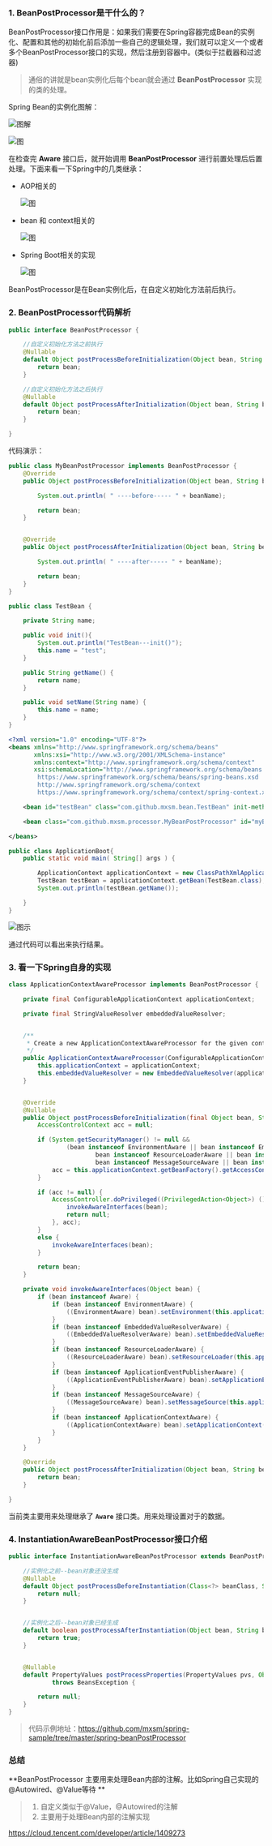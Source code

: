 ### 1. BeanPostProcessor是干什么的？

BeanPostProcessor接口作用是：如果我们需要在Spring容器完成Bean的实例化、配置和其他的初始化前后添加一些自己的逻辑处理，我们就可以定义一个或者多个BeanPostProcessor接口的实现，然后注册到容器中。(类似于拦截器和过滤器)

> 通俗的讲就是bean实例化后每个bean就会通过 **BeanPostProcessor** 实现的类的处理。

Spring Bean的实例化图解：

![图解](https://github.com/mxsm/document/blob/master/image/Spring/Springframework/SpringBean%E7%94%9F%E5%91%BD%E5%91%A8%E6%9C%9F%E4%B9%8B%E5%88%9D%E5%A7%8B%E5%8C%96.png?raw=true)

![图](https://github.com/mxsm/document/blob/master/image/Spring/Springframework/bean%E5%AE%9E%E4%BE%8B%E5%8C%96%E8%BF%87%E7%A8%8B.png?raw=true)

在检查完 **Aware** 接口后，就开始调用 **BeanPostProcessor** 进行前置处理后后置处理。下面来看一下Spring中的几类继承：

- AOP相关的

  ![图](https://github.com/mxsm/document/blob/master/image/Spring/Springframework/BeanPostProcessor-aop.png?raw=true)

- bean 和 context相关的

  ![图](https://github.com/mxsm/document/blob/master/image/Spring/Springframework/BeanPostProcessor-core.png?raw=true)

- Spring Boot相关的实现

  ![图](https://github.com/mxsm/document/blob/master/image/Spring/Springframework/BeanPostProcessor-springboot.png?raw=true)

  

BeanPostProcessor是在Bean实例化后，在自定义初始化方法前后执行。



### 2. BeanPostProcessor代码解析

```java
public interface BeanPostProcessor {

	//自定义初始化方法之前执行
	@Nullable
	default Object postProcessBeforeInitialization(Object bean, String beanName) throws BeansException {
		return bean;
	}

	//自定义初始化方法之后执行
	@Nullable
	default Object postProcessAfterInitialization(Object bean, String beanName) throws BeansException {
		return bean;
	}

}
```

代码演示：

```java
public class MyBeanPostProcessor implements BeanPostProcessor {
    @Override
    public Object postProcessBeforeInitialization(Object bean, String beanName) throws BeansException {

        System.out.println( " ----before----- " + beanName);

        return bean;
    }


    @Override
    public Object postProcessAfterInitialization(Object bean, String beanName) throws BeansException {

        System.out.println( " ----after----- " + beanName);

        return bean;
    }
}
```
```java
public class TestBean {

    private String name;

    public void init(){
        System.out.println("TestBean---init()");
        this.name = "test";
    }

    public String getName() {
        return name;
    }

    public void setName(String name) {
        this.name = name;
    }
}
```

```xml
<?xml version="1.0" encoding="UTF-8"?>
<beans xmlns="http://www.springframework.org/schema/beans"
       xmlns:xsi="http://www.w3.org/2001/XMLSchema-instance"
       xmlns:context="http://www.springframework.org/schema/context"
       xsi:schemaLocation="http://www.springframework.org/schema/beans
        https://www.springframework.org/schema/beans/spring-beans.xsd
        http://www.springframework.org/schema/context
        https://www.springframework.org/schema/context/spring-context.xsd">

    <bean id="testBean" class="com.github.mxsm.bean.TestBean" init-method="init"/>

    <bean class="com.github.mxsm.processor.MyBeanPostProcessor" id="myBeanPostProcessor"/>

</beans>
```

```java
public class ApplicationBoot{
    public static void main( String[] args ) {

        ApplicationContext applicationContext = new ClassPathXmlApplicationContext("application.xml");
        TestBean testBean = applicationContext.getBean(TestBean.class);
        System.out.println(testBean.getName());

    }
}
```



![图示](https://github.com/mxsm/document/blob/master/image/Spring/Springframework/BeanPostProcessor%E4%BB%A3%E7%A0%81%E6%BC%94%E7%A4%BA.png?raw=true)

通过代码可以看出来执行结果。

### 3. 看一下Spring自身的实现

```java
class ApplicationContextAwareProcessor implements BeanPostProcessor {

	private final ConfigurableApplicationContext applicationContext;

	private final StringValueResolver embeddedValueResolver;


	/**
	 * Create a new ApplicationContextAwareProcessor for the given context.
	 */
	public ApplicationContextAwareProcessor(ConfigurableApplicationContext applicationContext) {
		this.applicationContext = applicationContext;
		this.embeddedValueResolver = new EmbeddedValueResolver(applicationContext.getBeanFactory());
	}


	@Override
	@Nullable
	public Object postProcessBeforeInitialization(final Object bean, String beanName) throws BeansException {
		AccessControlContext acc = null;

		if (System.getSecurityManager() != null &&
				(bean instanceof EnvironmentAware || bean instanceof EmbeddedValueResolverAware ||
						bean instanceof ResourceLoaderAware || bean instanceof ApplicationEventPublisherAware ||
						bean instanceof MessageSourceAware || bean instanceof ApplicationContextAware)) {
			acc = this.applicationContext.getBeanFactory().getAccessControlContext();
		}

		if (acc != null) {
			AccessController.doPrivileged((PrivilegedAction<Object>) () -> {
				invokeAwareInterfaces(bean);
				return null;
			}, acc);
		}
		else {
			invokeAwareInterfaces(bean);
		}

		return bean;
	}

	private void invokeAwareInterfaces(Object bean) {
		if (bean instanceof Aware) {
			if (bean instanceof EnvironmentAware) {
				((EnvironmentAware) bean).setEnvironment(this.applicationContext.getEnvironment());
			}
			if (bean instanceof EmbeddedValueResolverAware) {
				((EmbeddedValueResolverAware) bean).setEmbeddedValueResolver(this.embeddedValueResolver);
			}
			if (bean instanceof ResourceLoaderAware) {
				((ResourceLoaderAware) bean).setResourceLoader(this.applicationContext);
			}
			if (bean instanceof ApplicationEventPublisherAware) {
				((ApplicationEventPublisherAware) bean).setApplicationEventPublisher(this.applicationContext);
			}
			if (bean instanceof MessageSourceAware) {
				((MessageSourceAware) bean).setMessageSource(this.applicationContext);
			}
			if (bean instanceof ApplicationContextAware) {
				((ApplicationContextAware) bean).setApplicationContext(this.applicationContext);
			}
		}
	}

	@Override
	public Object postProcessAfterInitialization(Object bean, String beanName) {
		return bean;
	}

}
```

当前类主要用来处理继承了 **`Aware`** 接口类。用来处理设置对于的数据。



### 4. InstantiationAwareBeanPostProcessor接口介绍

```java
public interface InstantiationAwareBeanPostProcessor extends BeanPostProcessor {

	//实例化之前--bean对象还没生成
	@Nullable
	default Object postProcessBeforeInstantiation(Class<?> beanClass, String beanName) throws BeansException {
		return null;
	}


    //实例化之后--bean对象已经生成
	default boolean postProcessAfterInstantiation(Object bean, String beanName) throws BeansException {
		return true;
	}


	@Nullable
	default PropertyValues postProcessProperties(PropertyValues pvs, Object bean, String beanName)
			throws BeansException {

		return null;
	}
}
```

> 代码示例地址：https://github.com/mxsm/spring-sample/tree/master/spring-beanPostProcessor

### 总结

**BeanPostProcessor 主要用来处理Bean内部的注解。比如Spring自己实现的@Autowired、@Value等待 **

> 1.  自定义类似于@Value，@Autowired的注解
> 2. 主要用于处理Bean内部的注解实现



https://cloud.tencent.com/developer/article/1409273